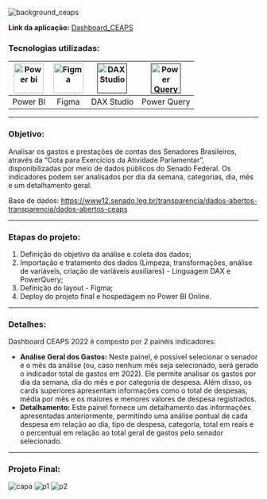 ![background_ceaps](https://github.com/AlbertoFAraujo/PBI_DashboardSAC/assets/105552990/ff2f8eb3-24d3-4e1e-9caa-2f91d719ff64)

**Link da aplicação:** [Dashboard_CEAPS](https://app.powerbi.com/view?r=eyJrIjoiZTEyYWUyM2MtMzRiMi00N2E1LWE4YjItMmRlMTFhZjRhNmY2IiwidCI6IjFlNDMyOWIyLWNiOWYtNDM0Yy1iM2FjLTBhMmFiMTAxNTRlZiJ9)

### Tecnologias utilizadas: 
| [<img align="center" alt="Power bi" height="60" width="60" src="https://github.com/AlbertoFAraujo/PBI_DashboardSAC/assets/105552990/d239f769-5b2a-4cf0-8198-441a8adcbda0">](https://powerbi.microsoft.com/pt-br/desktop/) | [<img align="center" alt="Figma" height="60" width="60" src="https://github.com/AlbertoFAraujo/PBI_DashboardSAC/assets/105552990/41c4197b-df11-4c43-8b84-6af9f1edbddb">](https://www.streamlit.io/) | [<img align="center" alt="DAX Studio" height="60" width="60" src="https://github.com/AlbertoFAraujo/PBI_DashboardSAC/assets/105552990/e2c6fb50-3e25-4a91-91c1-5c3262c083c4">]()| [<img align="center" alt="Power Query" height="60" width="60" src="https://github.com/AlbertoFAraujo/PBI_DashboardSAC/assets/105552990/b41eddea-d513-4e3b-82de-d1dab2897e88">]()|
|:---:|:---:|:---:|:---:|
| Power BI | Figma | DAX Studio | Power Query |
<hr>

### Objetivo: 

Analisar os gastos e prestações de contas dos Senadores Brasileiros, através da “Cota para Exercícios da Atividade Parlamentar”, disponibilizadas por meio de dados públicos do Senado Federal. Os indicadores podem ser analisados por dia da semana, categorias, dia, mês e um detalhamento geral. 

Base de dados: https://www12.senado.leg.br/transparencia/dados-abertos-transparencia/dados-abertos-ceaps
<hr>

### Etapas do projeto:

1. Definição do objetivo da análise e coleta dos dados;
2. Importação e tratamento dos dados (Limpeza, transformações, análise de variáveis, criação de variáveis auxiliares) - Linguagem DAX e PowerQuery;
3. Definição do layout - Figma;
4. Deploy do projeto final e hospedagem no Power BI Online.
<hr>


### Detalhes:

 Dashboard CEAPS 2022 é composto por 2 painéis indicadores:
- **Análise Geral dos Gastos:** Neste painel, é possível selecionar o senador e o mês da análise (ou, caso nenhum mês seja selecionado, será gerado o indicador total de gastos em 2022). Ele permite analisar os gastos por dia da semana, dia do mês e por categoria de despesa. Além disso, os cards superiores apresentam informações como o total de despesas, média por mês e os maiores e menores valores de despesa registrados.
- **Detalhamento:** Este painel fornece um detalhamento das informações apresentadas anteriormente, permitindo uma análise pontual de cada despesa em relação ao dia, tipo de despesa, categoria, total em reais e o percentual em relação ao total geral de gastos pelo senador selecionado.
<hr>

### Projeto Final:
![capa](https://github.com/AlbertoFAraujo/PBI_Dashboard_CEAPS/assets/105552990/b8058910-a046-48d8-93dc-7a1d4d5c58f5)
![p1](https://github.com/AlbertoFAraujo/PBI_Dashboard_CEAPS/assets/105552990/91974e6e-7275-449c-ac39-44bbd1c2fad0)
![p2](https://github.com/AlbertoFAraujo/PBI_Dashboard_CEAPS/assets/105552990/84704e28-c338-49dd-8709-5c2722c5bbff)



